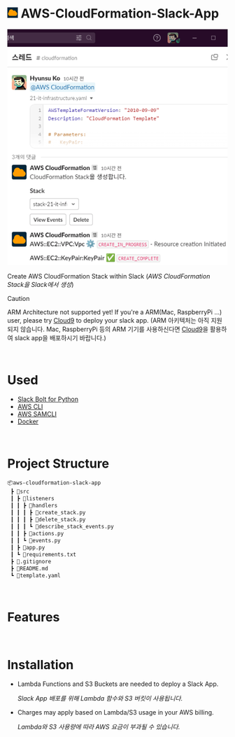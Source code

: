 # <img src="docs/assets/logo.png" alt="logo" width="24" height="auto"> AWS-CloudFormation-Slack-App

<img src="docs/assets/thumb.png" alt="thumb" width="540" height="auto">

Create AWS CloudFormation Stack within Slack (*AWS CloudFormation Stack을 Slack에서 생성*)

> [!CAUTION]
> ARM Architecture not supported yet! If you're a ARM(Mac, RaspberryPi ...) user, please try [Cloud9](https://us-east-1.console.aws.amazon.com/cloud9control/home) to deploy your slack app. (ARM 아키텍처는 아직 지원되지 않습니다. Mac, RaspberryPi 등의 ARM 기기를 사용하신다면 [Cloud9](https://us-east-1.console.aws.amazon.com/cloud9control/home)을 활용하여 slack app을 배포하시기 바랍니다.)

<br/>

# Used
- [Slack Bolt for Python](https://github.com/slackapi/bolt-python)
- [AWS CLI](https://aws.amazon.com/ko/cli/)
- [AWS SAMCLI](https://docs.aws.amazon.com/ko_kr/serverless-application-model/latest/developerguide/install-sam-cli.html#install-sam-cli-instructions)
- [Docker](https://docs.docker.com/engine/install/)

<br/>

# Project Structure
```
📦aws-cloudformation-slack-app
 ┣ 📂src
 ┃ ┣ 📂listeners
 ┃ ┃ ┣ 📂handlers
 ┃ ┃ ┃ ┣ 📜create_stack.py
 ┃ ┃ ┃ ┣ 📜delete_stack.py
 ┃ ┃ ┃ ┗ 📜describe_stack_events.py
 ┃ ┃ ┣ 📜actions.py
 ┃ ┃ ┗ 📜events.py
 ┃ ┣ 📜app.py
 ┃ ┗ 📜requirements.txt
 ┣ 📜.gitignore
 ┣ 📜README.md
 ┗ 📜template.yaml
```

<br/>

# Features

<br/>

# Installation

- Lambda Functions and S3 Buckets are needed to deploy a Slack App.
  
  *Slack App 배포를 위해 Lambda 함수와 S3 버킷이 사용됩니다.*

- Charges may apply based on Lambda/S3 usage in your AWS billing.
  
  *Lambda와 S3 사용량에 따라 AWS 요금이 부과될 수 있습니다.*